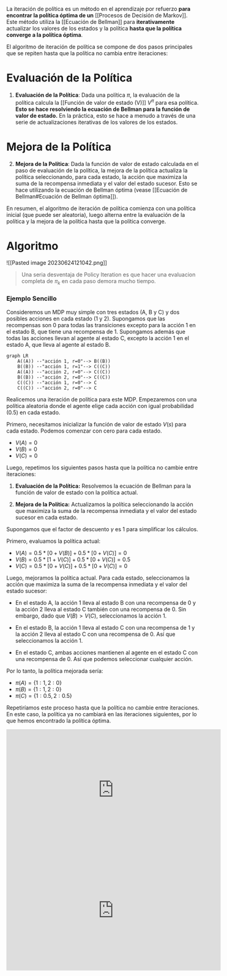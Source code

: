 La iteración de política es un método en el aprendizaje por refuerzo **para encontrar la política óptima de un** [[Procesos de Decisión de Markov]]. Este método utiliza la [[Ecuación de Bellman]] para **iterativamente** actualizar los valores de los estados y la política **hasta que la política converge a la política óptima**.

El algoritmo de iteración de política se compone de dos pasos principales que se repiten hasta que la política no cambia entre iteraciones:

# Evaluación de la Política
1. **Evaluación de la Política**: Dada una política $\pi$, la evaluación de la política calcula la [[Función de valor de estado (V)]] $V^\pi$ para esa política. **Esto se hace resolviendo la ecuación de Bellman para la función de valor de estado.** En la práctica, esto se hace a menudo a través de una serie de actualizaciones iterativas de los valores de los estados.

# Mejora de la Política
2. **Mejora de la Política**: Dada la función de valor de estado calculada en el paso de evaluación de la política, la mejora de la política actualiza la política seleccionando, para cada estado, la acción que maximiza la suma de la recompensa inmediata y el valor del estado sucesor. Esto se hace utilizando la ecuación de Bellman óptima (vease [[Ecuación de Bellman#Ecuación de Bellman óptima]]).

En resumen, el algoritmo de iteración de política comienza con una política inicial (que puede ser aleatoria), luego alterna entre la evaluación de la política y la mejora de la política hasta que la política converge.

# Algoritmo 

![[Pasted image 20230624121042.png]]

> Una seria desventaja de Policy Iteration es que hacer una evaluacion completa de $π_k$ en cada paso demora mucho tiempo.

### Ejemplo Sencillo

Consideremos un MDP muy simple con tres estados (A, B y C) y dos posibles acciones en cada estado (1 y 2). Supongamos que las recompensas son 0 para todas las transiciones excepto para la acción 1 en el estado B, que tiene una recompensa de 1. Supongamos además que todas las acciones llevan al agente al estado C, excepto la acción 1 en el estado A, que lleva al agente al estado B.

```mermaid
graph LR
    A((A)) --"acción 1, r=0"--> B((B))
    B((B)) --"acción 1, r=1"--> C((C))
    A((A)) --"acción 2, r=0"--> C((C))
    B((B)) --"acción 2, r=0"--> C((C))
    C((C)) --"acción 1, r=0"--> C
    C((C)) --"acción 2, r=0"--> C

```


Realicemos una iteración de política para este MDP. Empezaremos con una política aleatoria donde el agente elige cada acción con igual probabilidad (0.5) en cada estado.

Primero, necesitamos inicializar la función de valor de estado $V(s)$ para cada estado. Podemos comenzar con cero para cada estado.

- $V(A) = 0$
- $V(B) = 0$
- $V(C) = 0$

Luego, repetimos los siguientes pasos hasta que la política no cambie entre iteraciones:

1. **Evaluación de la Política:** Resolvemos la ecuación de Bellman para la función de valor de estado con la política actual.

2. **Mejora de la Política:** Actualizamos la política seleccionando la acción que maximiza la suma de la recompensa inmediata y el valor del estado sucesor en cada estado.


Supongamos que el factor de descuento $\gamma$ es 1 para simplificar los cálculos.

Primero, evaluamos la política actual:
- $V(A) = 0.5 * [0 + V(B)] + 0.5 * [0 + V(C)] = 0$
- $V(B) = 0.5 * [1 + V(C)] + 0.5 * [0 + V(C)] = 0.5$
- $V(C) = 0.5 * [0 + V(C)] + 0.5 * [0 + V(C)] = 0$

Luego, mejoramos la política actual. Para cada estado, seleccionamos la acción que maximiza la suma de la recompensa inmediata y el valor del estado sucesor:

- En el estado A, la acción 1 lleva al estado B con una recompensa de 0 y la acción 2 lleva al estado C también con una recompensa de 0. Sin embargo, dado que $V(B) > V(C)$, seleccionamos la acción 1.

- En el estado B, la acción 1 lleva al estado C con una recompensa de 1 y la acción 2 lleva al estado C con una recompensa de 0. Así que seleccionamos la acción 1.

- En el estado C, ambas acciones mantienen al agente en el estado C con una recompensa de 0. Así que podemos seleccionar cualquier acción.

Por lo tanto, la política mejorada sería:
- $\pi(A) = \{1: 1, 2: 0\}$
- $\pi(B) = \{1: 1, 2: 0\}$
- $\pi(C) = \{1: 0.5, 2: 0.5\}$

Repetiríamos este proceso hasta que la política no cambie entre iteraciones. En este caso, la política ya no cambiará en las iteraciones siguientes, por lo que hemos encontrado la política óptima.



<iframe width="560" height="315" src="https://www.youtube.com/embed/_j6pvGEchWU" title="YouTube video player" frameborder="0" allow="accelerometer; autoplay; clipboard-write; encrypted-media; gyroscope; picture-in-picture; web-share" allowfullscreen></iframe>

<iframe width="560" height="315" src="https://www.youtube.com/embed/3idKCA2IIEk?start=156" title="YouTube video player" frameborder="0" allow="accelerometer; autoplay; clipboard-write; encrypted-media; gyroscope; picture-in-picture; web-share" allowfullscreen></iframe>
